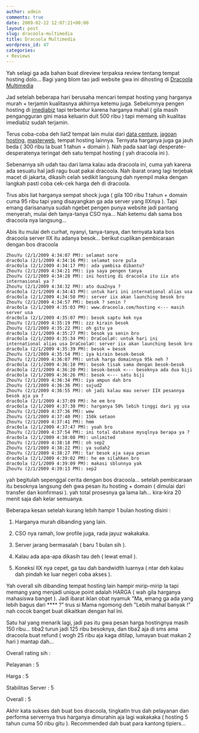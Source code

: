 ```yaml
---
author: admin
comments: true
date: 2009-02-22 12:07:21+00:00
layout: post
slug: dracoola-multimedia
title: Dracoola Multimedia
wordpress_id: 47
categories:
- Reviews
---
```


Yah selagi ga ada bahan buat direview terpaksa review tentang tempat hosting dolo... Bagi yang blom tao jadi website gwa ini dihosting di [Dracoola Multimedia](http://www.dracoola.com/)

Jad setelah beberapa hari berusaha mencari tempat hosting yang harganya murah + terjamin kualitasnya akhirnya ketemu juga. Sebelumnya pengen hosting di [imediabiz](http://www.imediabiz.com) tapi terbentur karena harganya mahal ( gila masih pengangguran gini masa keluarin duit 500 ribu ) tapi memang sih kualitas imediabiz sudah terjamin.

Terus coba-coba deh liat2 tempat lain mulai dari [data centure](http://www.datacenture.com/), [jagoan hosting](http://www.jagoanhosting.com/), [masterweb](http://www.masterweb.net/), tempat hosting lainnya. Ternyata harganya juga ga jauh beda ( 300 ribu la buat 1 tahun + domain ). Nah pada saat lagi desperate-desperatenya teringat deh satu tempat hosting ( yah dracoola ini ).

Sebenarnya sih udah tau dari lama kalau ada dracoola ini, cuma yah karena ada sesuatu hal jadi ragu buat pakai dracoola. Nah ibarat orang lagi terjebak macet di jakarta, dikasih celah sedikit langsung dah nyempil maka dengan langkah pasti coba cek-cek harga deh di dracoola.

Trus abis liat harganya sempat shock juga ( gila 100 ribu 1 tahun + domain cuma 95 ribu tapi yang disayangkan ga ada server yang IIXnya ). Tapi emang darisananya sudah ngebet pengen punya website jadi pantang menyerah, mulai deh tanya-tanya CSO nya... Nah ketemu dah sama bos dracoola nya langsung...

Abis itu mulai deh curhat, nyanyi, tanya-tanya, dan ternyata kata bos dracoola server IIX itu adanya besok... berikut cuplikan pembicaraan dengan bos dracoola

    ZhouYu (2/1/2009 4:34:07 PM): selamat sore
    drac0ola (2/1/2009 4:34:16 PM): selamat sore pula
    drac0ola (2/1/2009 4:34:17 PM): ada yambisa dibantu?
    ZhouYu (2/1/2009 4:34:21 PM): iya saya pengen tanya
    ZhouYu (2/1/2009 4:34:28 PM): ini hosting di dracoola itu iix ato internasional ya ?
    ZhouYu (2/1/2009 4:34:32 PM): ato dua2nya ?
    drac0ola (2/1/2009 4:34:43 PM): untuk hari ini international alias usa
    drac0ola (2/1/2009 4:34:50 PM): server iix akan launching besok bro
    ZhouYu (2/1/2009 4:34:57 PM): besok ? senin ?
    drac0ola (2/1/2009 4:35:03 PM): www.dracoola.com/hosting <--- masih server usa
    drac0ola (2/1/2009 4:35:07 PM): besok saptu kek nya
    ZhouYu (2/1/2009 4:35:19 PM): zzz kirain besok
    ZhouYu (2/1/2009 4:35:22 PM): oh gitu ya
    drac0ola (2/1/2009 4:35:27 PM): besok ya senin bro
    drac0ola (2/1/2009 4:35:34 PM): DraCoola©: untuk hari ini international alias usa DraCoola©: server iix akan launching besok bro
    drac0ola (2/1/2009 4:35:39 PM): besok = besok
    ZhouYu (2/1/2009 4:35:54 PM): iya kirain besok-besok
    ZhouYu (2/1/2009 4:36:07 PM): untuk harga domainnya 95k neh ?
    drac0ola (2/1/2009 4:36:10 PM): besok tisak sama dengan besok-besok
    drac0ola (2/1/2009 4:36:20 PM): besok-besok <--- besoknya ada dua biji
    drac0ola (2/1/2009 4:36:26 PM): besok <--- satu biji
    ZhouYu (2/1/2009 4:36:34 PM): iya ampun dah bro
    ZhouYu (2/1/2009 4:36:36 PM): sujud2
    ZhouYu (2/1/2009 4:36:55 PM): oh jadi kalau mau server IIX pesannya besok aja ya ?
    drac0ola (2/1/2009 4:37:09 PM): he em bro
    drac0ola (2/1/2009 4:37:30 PM): harganya 50% lebih tinggi dari yg usa
    ZhouYu (2/1/2009 4:37:36 PM): wew
    ZhouYu (2/1/2009 4:37:40 PM): 150k setaon
    ZhouYu (2/1/2009 4:37:41 PM): hmm
    drac0ola (2/1/2009 4:37:47 PM): yoah bro
    ZhouYu (2/1/2009 4:37:54 PM): ini total database mysqlnya berapa ya ?
    drac0ola (2/1/2009 4:38:08 PM): unlimited
    ZhouYu (2/1/2009 4:38:18 PM): oh sep2
    ZhouYu (2/1/2009 4:38:22 PM): ya sudah2
    ZhouYu (2/1/2009 4:38:27 PM): tar besok aja saya pesan
    drac0ola (2/1/2009 4:39:02 PM): he em silahken bro
    drac0ola (2/1/2009 4:39:09 PM): makasi sblunnya yak
    ZhouYu (2/1/2009 4:39:13 PM): sep2
    
yah begitulah sepenggal cerita dengan bos dracoola... setelah pembicaraan itu besoknya langsung deh gwa pesan itu hosting + domain ( dimulai dari transfer dan konfirmasi ). yah total prosesnya ga lama lah... kira-kira 20 menit saja dah kelar semuanya.

Beberapa kesan setelah kurang lebih hampir 1 bulan hosting disini :

  1. Harganya murah dibanding yang lain.

  2. CSO nya ramah, low profile juga, rada jayuz wakakaka.

  3. Server jarang bermasalah ( baru 1 bulan sih ).

  4. Kalau ada apa-apa dikasih tau deh ( lewat email ).

  5. Koneksi IIX nya cepet, ga tau dah bandwidth luarnya ( ntar deh kalau dah pindah ke luar negeri coba akses ).

Yah overall sih dibanding tempat hosting lain hampir mirip-mirip la tapi memang yang menjadi unique point adalah HARGA ( wah gila harganya mahasiswa banget ). Jadi ibarat iklan obat nyamuk "Ma, emang ga ada yang lebih bagus dari **** ?" trus si Mama ngomong deh "Lebih mahal banyak !" nah cocok banget buat dikaitkan dengan hal ini.

Satu hal yang menarik lagi, jadi pas itu gwa pesan harga hostingnya masih 150 ribu... tiba2 turun jadi 125 ribu besoknya, dan tiba2 aja di sms ama dracoola buat refund ( wogh 25 ribu aja kaga ditilap, lumayan buat makan 2 hari ) mantap dah...

Overall rating sih :

Pelayanan : 5

Harga : 5

Stabilitas Server : 5

Overall : 5

Akhir kata sukses dah buat bos dracoola, tingkatin trus dah pelayanan dan performa servernya trus harganya dimurahin aja lagi wakakaka ( hosting 5 tahun cuma 50 ribu gitu ). Recommended dah buat para kantong tipiers...

